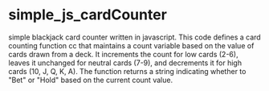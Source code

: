 # simple_js_cardCounter
simple blackjack card counter written in javascript.
This code defines a card counting function cc that maintains a count variable based on the value of cards drawn from a deck. It increments the count for low cards (2-6), leaves it unchanged for neutral cards (7-9), and decrements it for high cards (10, J, Q, K, A). The function returns a string indicating whether to "Bet" or "Hold" based on the current count value.
